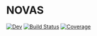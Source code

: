 # NOVAS

[![Dev](https://img.shields.io/badge/docs-dev-blue.svg)](https://kiranshila.github.io/NOVAS.jl/dev)
[![Build Status](https://github.com/kiranshila/NOVAS.jl/actions/workflows/CI.yml/badge.svg?branch=main)](https://github.com/kiranshila/NOVAS.jl/actions/workflows/CI.yml?query=branch%3Amain)
[![Coverage](https://codecov.io/gh/kiranshila/NOVAS.jl/branch/main/graph/badge.svg)](https://codecov.io/gh/kiranshila/NOVAS.jl)

